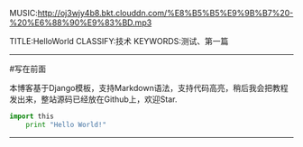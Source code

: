 MUSIC:http://oj3wjy4b8.bkt.clouddn.com/%E8%B5%B5%E9%9B%B7%20-%20%E6%88%90%E9%83%BD.mp3

TITLE:HelloWorld
CLASSIFY:技术
KEYWORDS:测试、第一篇

------
#写在前面

本博客基于Django模板，支持Markdown语法，支持代码高亮，稍后我会把教程发出来，整站源码已经放在Github上，欢迎Star.

```python
import this
	print "Hello World!"

```

******

